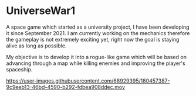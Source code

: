 # UniverseWar1
A space game which started as a university project, I have been developing it since September 2021.
I am currently working on the mechanics therefore the gameplay is not extremely exciting yet, right now the goal is staying alive as long as possible. 

My objective is to develop it into a rogue-like game which will be based on advancing through a map while killing enemies and improving the player's spaceship.




https://user-images.githubusercontent.com/68929395/180457387-9c9eeb13-46bd-4590-b292-fdbea908ddec.mov

